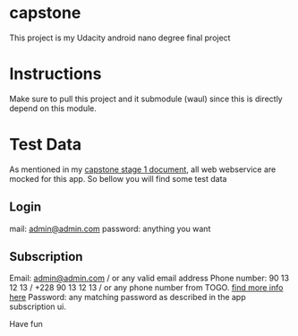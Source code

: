 # capstone
This project is my Udacity android nano degree final project

# Instructions
Make sure to pull this project and it submodule (waul) since this is directly depend on this module.

# Test Data
As mentioned in my [capstone stage 1 document](Capstone_Stage1.pdf), all web webservice are mocked for this app.
So bellow you will find some test data

## Login 
mail: admin@admin.com
password: anything you want

## Subscription
Email: admin@admin.com / or any valid email address
Phone number: 90 13 12 13 / +228 90 13 12 13 / or any phone number from TOGO. [find more info here](http://www.wtng.info/wtng-228-tg.html)
Password: any matching password as described in the app subscription ui.

Have fun